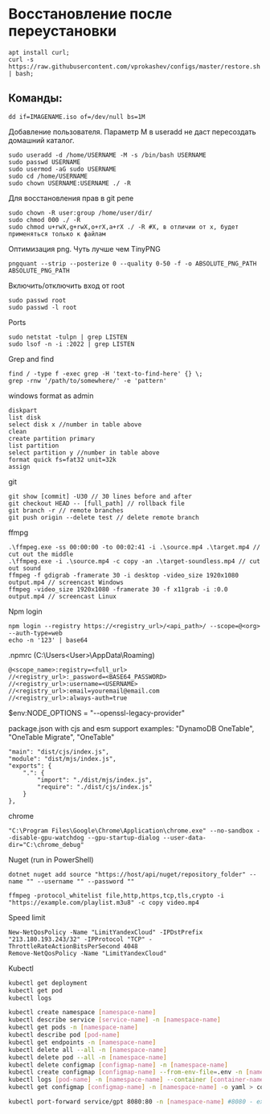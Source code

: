 # Восстановление после переустановки
```shell script
apt install curl;
curl -s https://raw.githubusercontent.com/vprokashev/configs/master/restore.sh | bash;
```

## Команды:
```shell script
dd if=IMAGENAME.iso of=/dev/null bs=1M
```

Добавление пользователя. Параметр M в useradd не даст пересоздать домашний каталог.
```shell script
sudo useradd -d /home/USERNAME -M -s /bin/bash USERNAME
sudo passwd USERNAME
sudo usermod -aG sudo USERNAME
sudo cd /home/USERNAME
sudo chown USERNAME:USERNAME ./ -R
```

Для восстановления прав в git репе
```shell script
sudo chown -R user:group /home/user/dir/
sudo chmod 000 ./ -R
sudo chmod u+rwX,g+rwX,o+rX,a+rX ./ -R #X, в отличии от x, будет применяться только к файлам
```

Оптимизация png. Чуть лучше чем TinyPNG
```shell script
pngquant --strip --posterize 0 --quality 0-50 -f -o ABSOLUTE_PNG_PATH ABSOLUTE_PNG_PATH
```

Включить/отключить вход от root
```shell script
sudo passwd root
sudo passwd -l root
```

Ports
```
sudo netstat -tulpn | grep LISTEN
sudo lsof -n -i :2022 | grep LISTEN
```

Grep and find
```
find / -type f -exec grep -H 'text-to-find-here' {} \;
grep -rnw '/path/to/somewhere/' -e 'pattern'
```

windows format
as admin
```
diskpart
list disk
select disk x //number in table above
clean
create partition primary
list partition
select partition y //number in table above
format quick fs=fat32 unit=32k 
assign
```

git
```
git show [commit] -U30 // 30 lines before and after
git checkout HEAD -- [full_path] // rollback file
git branch -r // remote branches
git push origin --delete test // delete remote branch
```

ffmpg
```
.\ffmpeg.exe -ss 00:00:00 -to 00:02:41 -i .\source.mp4 .\target.mp4 // cut out the middle
.\ffmpeg.exe -i .\source.mp4 -c copy -an .\target-soundless.mp4 // cut out sound
ffmpeg -f gdigrab -framerate 30 -i desktop -video_size 1920x1080 output.mp4 // screencast Windows
ffmpeg -video_size 1920x1080 -framerate 30 -f x11grab -i :0.0 output.mp4 // screencast Linux
```

Npm login
```
npm login --registry https://<registry_url>/<api_path>/ --scope=@<org> --auth-type=web
echo -n '123' | base64
```

.npmrc (C:\Users\<User>\AppData\Roaming)
```
@<scope_name>:registry=<full_url>
//<registry_url>:_password=<BASE64_PASSWORD>
//<registry_url>:username=<USERNAME>
//<registry_url>:email=youremail@email.com
//<registry_url>:always-auth=true
```

$env:NODE_OPTIONS = "--openssl-legacy-provider"

package.json with cjs and esm support
examples: "DynamoDB OneTable", "OneTable Migrate", "OneTable"
```
"main": "dist/cjs/index.js",
"module": "dist/mjs/index.js",
"exports": {
    ".": {
        "import": "./dist/mjs/index.js",
        "require": "./dist/cjs/index.js"
    }
},
```

chrome
```
"C:\Program Files\Google\Chrome\Application\chrome.exe" --no-sandbox --disable-gpu-watchdog --gpu-startup-dialog --user-data-dir="C:\chrome_debug"
```

Nuget (run in PowerShell)
```
dotnet nuget add source "https://host/api/nuget/repository_folder" --name "" --username "" --password ""
```

```
ffmpeg -protocol_whitelist file,http,https,tcp,tls,crypto -i "https://example.com/playlist.m3u8" -c copy video.mp4
```

Speed limit
```
New-NetQosPolicy -Name "LimitYandexCloud" -IPDstPrefix "213.180.193.243/32" -IPProtocol "TCP" -ThrottleRateActionBitsPerSecond 4048
Remove-NetQosPolicy -Name "LimitYandexCloud"
```

Kubectl
```sh
kubectl get deployment
kubectl get pod
kubectl logs

kubectl create namespace [namespace-name]
kubectl describe service [service-name] -n [namespace-name]
kubectl get pods -n [namespace-name]
kubectl describe pod [pod-name]
kubectl get endpoints -n [namespace-name]
kubectl delete all --all -n [namespace-name]
kubectl delete pod --all -n [namespace-name]
kubectl delete configmap [configmap-name] -n [namespace-name]
kubectl create configmap [configmap-name] --from-env-file=.env -n [namespace-name]
kubectl logs [pod-name] -n [namespace-name] --container [container-name]
kubectl get configmap [configmap-name] -n [namespace-name] -o yaml > configmap.yaml

kubectl port-forward service/gpt 8080:80 -n [namespace-name] #8080 - exposed, 80 - inner
```
